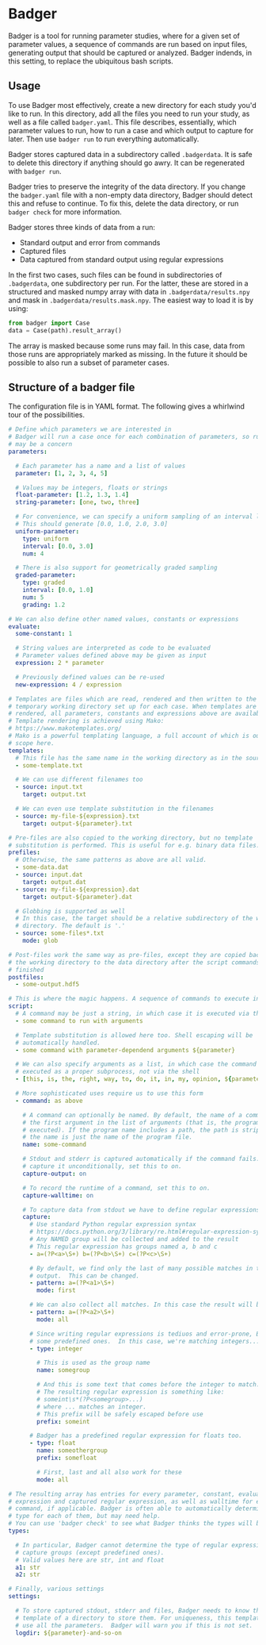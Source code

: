 # Badger

Badger is a tool for running parameter studies, where for a given set of
parameter values, a sequence of commands are run based on input files,
generating output that should be captured or analyzed. Badger indends, in
this setting, to replace the ubiquitous bash scripts.

## Usage

To use Badger most effectively, create a new directory for each study you'd
like to run. In this directory, add all the files you need to run your study,
as well as a file called `badger.yaml`. This file describes, essentially,
which parameter values to run, how to run a case and which output to capture
for later. Then use `badger run` to run everything automatically.

Badger stores captured data in a subdirectory called `.badgerdata`. It is
safe to delete this directory if anything should go awry. It can be
regenerated with `badger run`.

Badger tries to preserve the integrity of the data directory. If you change
the `badger.yaml` file with a non-empty data directory, Badger should detect
this and refuse to continue. To fix this, delete the data directory, or run
`badger check` for more information.

Badger stores three kinds of data from a run:

- Standard output and error from commands
- Captured files
- Data captured from standard output using regular expressions

In the first two cases, such files can be found in subdirectories of
`.badgerdata`, one subdirectory per run. For the latter, these are stored in
a structured and masked numpy array with data in `.badgerdata/results.npy`
and mask in `.badgerdata/results.mask.npy`. The easiest way to load it is by
using:

```python
from badger import Case
data = Case(path).result_array()
```

The array is masked because some runs may fail. In this case, data from those
runs are appropriately marked as missing. In the future it should be possible
to also run a subset of parameter cases.

## Structure of a badger file

The configuration file is in YAML format. The following gives a whirlwind
tour of the possibilities.

```yaml
# Define which parameters we are interested in
# Badger will run a case once for each combination of parameters, so runtime
# may be a concern
parameters:

  # Each parameter has a name and a list of values
  parameter: [1, 2, 3, 4, 5]

  # Values may be integers, floats or strings
  float-parameter: [1.2, 1.3, 1.4]
  string-parameter: [one, two, three]

  # For convenience, we can specify a uniform sampling of an interval like this
  # This should generate [0.0, 1.0, 2.0, 3.0]
  uniform-parameter:
    type: uniform
    interval: [0.0, 3.0]
    num: 4

  # There is also support for geometrically graded sampling
  graded-parameter:
    type: graded
    interval: [0.0, 1.0]
    num: 5
    grading: 1.2

# We can also define other named values, constants or expressions
evaluate:
  some-constant: 1

  # String values are interpreted as code to be evaluated
  # Parameter values defined above may be given as input
  expression: 2 * parameter

  # Previously defined values can be re-used
  new-expression: 4 / expression

# Templates are files which are read, rendered and then written to the
# temporary working directory set up for each case. When templates are
# rendered, all parameters, constants and expressions above are available.
# Template rendering is achieved using Mako:
# https://www.makotemplates.org/
# Mako is a powerful templating language, a full account of which is out of
# scope here.
templates:
  # This file has the same name in the working directory as in the source directory
  - some-template.txt

  # We can use different filenames too
  - source: input.txt
    target: output.txt

  # We can even use template substitution in the filenames
  - source: my-file-${expression}.txt
    target: output-${parameter}.txt

# Pre-files are also copied to the working directory, but no template
# substitution is performed. This is useful for e.g. binary data files.
prefiles:
  # Otherwise, the same patterns as above are all valid.
  - some-data.dat
  - source: input.dat
    target: output.dat
  - source: my-file-${expression}.dat
    target: output-${parameter}.dat

  # Globbing is supported as well
  # In this case, the target should be a relative subdirectory of the working
  # directory. The default is '.'
  - source: some-files*.txt
    mode: glob

# Post-files work the same way as pre-files, except they are copied back from
# the working directory to the data directory after the script commands are
# finished
postfiles:
  - some-output.hdf5

# This is where the magic happens. A sequence of commands to execute in the working directory
script:
  # A command may be just a string, in which case it is executed via the shell
  - some command to run with arguments

  # Template substitution is allowed here too. Shell escaping will be
  # automatically handled.
  - some command with parameter-dependend arguments ${parameter}

  # We can also specify arguments as a list, in which case the command is
  # executed as a proper subprocess, not via the shell
  - [this, is, the, right, way, to, do, it, in, my, opinion, ${parameter}]

  # More sophisticated uses require us to use this form
  - command: as above

    # A command can optionally be named. By default, the name of a command is
    # the first argument in the list of arguments (that is, the program that is
    # executed). If the program name includes a path, the path is stripped so
    # the name is just the name of the program file.
    name: some-command

    # Stdout and stderr is captured automatically if the command fails. To
    # capture it unconditionally, set this to on.
    capture-output: on

    # To record the runtime of a command, set this to on.
    capture-walltime: on

    # To capture data from stdout we have to define regular expressions
    capture:
      # Use standard Python regular expression syntax
      # https://docs.python.org/3/library/re.html#regular-expression-syntax
      # Any NAMED group will be collected and added to the result
      # This regular expression has groups named a, b and c
      - a=(?P<a>\S+) b=(?P<b>\S+) c=(?P<c>\S+)

      # By default, we find only the last of many possible matches in the
      # output.  This can be changed.
      - pattern: a=(?P<a1>\S+)
        mode: first

      # We can also collect all matches. In this case the result will be a list.
      - pattern: a=(?P<a2>\S+)
        mode: all

      # Since writing regular expressions is tediuos and error-prone, Badger has
      # some predefined ones.  In this case, we're matching integers...
      - type: integer

        # This is used as the group name
        name: somegroup

        # And this is some text that comes before the integer to match.
        # The resulting regular expression is something like:
        # someint\s*(?P<somegroup>...)
        # where ... matches an integer.
        # This prefix will be safely escaped before use
        prefix: someint

      # Badger has a predefined regular expression for floats too.
      - type: float
        name: someothergroup
        prefix: somefloat

        # First, last and all also work for these
        mode: all

# The resulting array has entries for every parameter, constant, evaluated
# expression and captured regular expression, as well as walltime for each
# command, if applicable. Badger is often able to automatically determine the
# type for each of them, but may need help.
# You can use 'badger check' to see what Badger thinks the types will be.
types:

  # In particular, Badger cannot determine the type of regular expression
  # capture groups (except predefined ones).
  # Valid values here are str, int and float
  a1: str
  a2: str

# Finally, various settings
settings:

  # To store captured stdout, stderr and files, Badger needs to know the name
  # template of a directory to store them. For uniqueness, this template should
  # use all the parameters.  Badger will warn you if this is not set.
  logdir: ${parameter}-and-so-on
```
